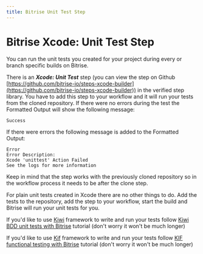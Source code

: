 ```yaml
---
title: Bitrise Unit Test Step
---
```


# Bitrise Xcode: Unit Test Step

You can run the unit tests you created for your project during every or branch specific builds on Bitrise.

There is an ***Xcode: Unit Test*** step (you can view the step on Github [https://github.com/bitrise-io/steps-xcode-builder](https://github.com/bitrise-io/steps-xcode-builder)) in the verified step library. You have to add this step to your workflow and it will run your tests from the cloned repository. If there were no errors during the test the Formatted Output will show the following message:
    
    Success

If there were errors the following message is added to the Formatted Output:
    
    Error 
    Error Description:
    Xcode 'unittest' Action Failed
    See the logs for more information


Keep in mind that the step works with the previously cloned repository so in the workflow process it needs to be after the clone step.

For plain unit tests created in Xcode there are no other things to do. Add the tests to the repository, add the step to your workflow, start the build and Bitrise will run your unit tests for you.

If you'd like to use [Kiwi](https://github.com/kiwi-bdd/Kiwi) framework to write and run your tests follow [Kiwi BDD unit tests with Bitrise](/tutorials/xcode-unit-test-kiwi.html) tutorial (don't worry it won't be much longer)

If you'd like to use [Kif](https://github.com/kif-framework/KIF) framework to write and run your tests follow [KIF functional testing with Bitrise](/tutorials/xcode-unit-test-kif.html) tutorial (don't worry it won't be much longer)